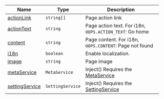 <section id="main" data-note="AUTO-GENERATED CONTENT, DO NOT EDIT DIRECTLY!">

| Name                                                                                                       | Type                        | Description                                                                            |
| ---------------------------------------------------------------------------------------------------------- | --------------------------- | -------------------------------------------------------------------------------------- |
| [actionLink](https://nguix-starter.lamnhan.com/content/reference/classes/oopspage.html#actionlink)         | <code>string[]</code>       | Page action link                                                                       |
| [actionText](https://nguix-starter.lamnhan.com/content/reference/classes/oopspage.html#actiontext)         | <code>string</code>         | Page action text. For i18n, `OOPS.ACTION_TEXT`: Go home                                |
| [content](https://nguix-starter.lamnhan.com/content/reference/classes/oopspage.html#content)               | <code>string</code>         | Page content. For i18n, `OOPS.CONTENT`: Page not found                                 |
| [i18n](https://nguix-starter.lamnhan.com/content/reference/classes/oopspage.html#i18n)                     | <code>boolean</code>        | Enable localization.                                                                   |
| [image](https://nguix-starter.lamnhan.com/content/reference/classes/oopspage.html#image)                   | <code>string</code>         | Page image                                                                             |
| [metaService](https://nguix-starter.lamnhan.com/content/reference/classes/oopspage.html#metaservice)       | <code>MetaService</code>    | Inject() Requires the [MetaService](https://ngx-useful.lamnhan.com/service/meta)       |
| [settingService](https://nguix-starter.lamnhan.com/content/reference/classes/oopspage.html#settingservice) | <code>SettingService</code> | Inject() Requires the [SettingService](https://ngx-useful.lamnhan.com/service/setting) |

</section>
